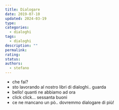 ```yaml
---
title: Dialogare
date: 2019-07-10
updated: 2024-03-19
type: 
categories:
  - dialoghi
tags:
  - dialoghi
description: ""
permalink: 
rating: 
status: 
authors:
  - stefano
---
```


- che fai?
- sto lavorando al nostro libri di dialoghi.. guarda
- bello! quanti ne abbiamo ad ora
- click click... sessanta buoni
- ce ne mancano un pò.. dovremmo dialogare di più!
